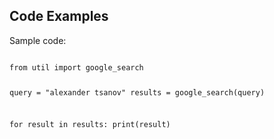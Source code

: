 ## Code Examples

<div>
<p>Sample code:</p>

<code>
from util import google_search

query = "alexander tsanov"
results = google_search(query)

for result in results:
    print(result)

</code>
</div>